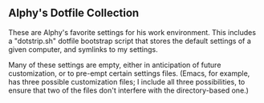 Alphy's Dotfile Collection
--------------------------

These are Alphy's favorite settings for his work environment.  This includes a "dotstrip.sh" dotfile
bootstrap script that stores the default settings of a given computer, and symlinks to my settings.

Many of these settings are empty, either in anticipation of future customization, or to pre-empt
certain settings files.  (Emacs, for example, has three possible customization files; I include all
three possibilities, to ensure that two of the files don't interfere with the directory-based one.)
